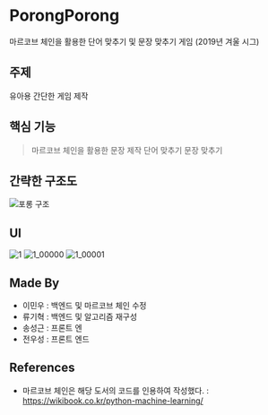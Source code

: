 # PorongPorong
마르코브 체인을 활용한 단어 맞추기 및 문장 맞추기 게임
(2019년 겨울 시그)

## 주제
유아용 간단한 게임 제작

## 핵심 기능
> 마르코브 체인을 활용한 문장 제작
> 단어 맞추기
> 문장 맞추기

## 간략한 구조도
![포롱 구조](https://user-images.githubusercontent.com/51351974/71306464-fcaef080-2423-11ea-99ac-272de311dd1e.jpg)

## UI
![1](https://user-images.githubusercontent.com/51351974/71305661-b012e780-241a-11ea-90f1-381d6c9bb1e2.jpg)
![1_00000](https://user-images.githubusercontent.com/51351974/71305662-b012e780-241a-11ea-918e-d4e142cc29f2.jpg)
![1_00001](https://user-images.githubusercontent.com/51351974/71305663-b012e780-241a-11ea-8821-7ae333d33d2a.jpg)

## Made By
* 이민우 : 백엔드 및 마르코브 체인 수정
* 류기혁 : 백엔드 및 알고리즘 재구성
* 송성근 : 프론트 엔
* 전우성 : 프론트 엔드

## References
* 마르코브 체인은 해당 도서의 코드를 인용하여 작성했다. : https://wikibook.co.kr/python-machine-learning/
